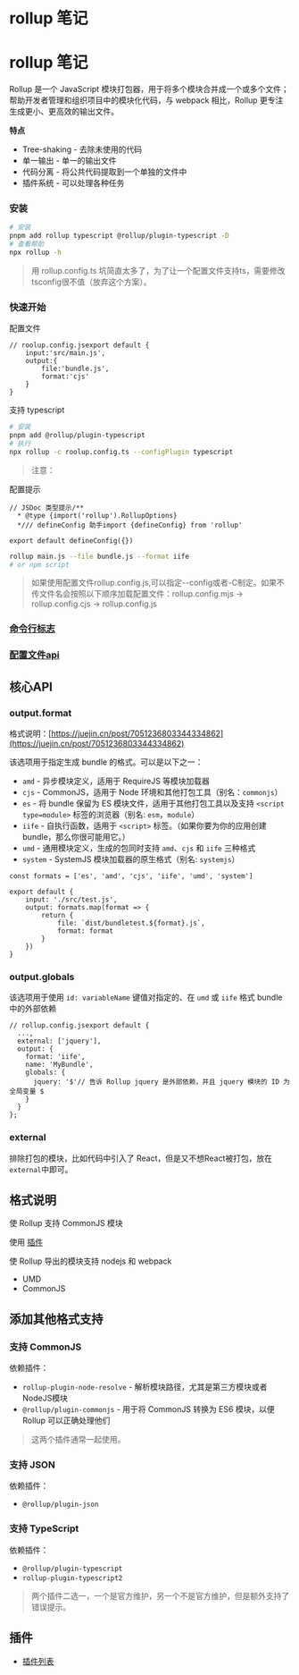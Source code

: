 # rollup 笔记

# **rollup 笔记**

Rollup 是一个 JavaScript 模块打包器，用于将多个模块合并成一个或多个文件；帮助开发者管理和组织项目中的模块化代码，与 webpack 相比，Rollup 更专注生成更小、更高效的输出文件。

**特点**

- Tree-shaking - 去除未使用的代码
- 单一输出 - 单一的输出文件
- 代码分离 - 将公共代码提取到一个单独的文件中
- 插件系统 - 可以处理各种任务

### **安装**

```bash
# 安装
pnpm add rollup typescript @rollup/plugin-typescript -D
# 查看帮助
npx rollup -h

```

> 用 rollup.config.ts 坑简直太多了，为了让一个配置文件支持ts，需要修改tsconfig很不值（放弃这个方案）。
> 

### **快速开始**

配置文件

```
// roolup.config.jsexport default {
	input:'src/main.js',
	output:{
		file:'bundle.js',
		format:'cjs'
	}
}

```

支持 typescript

```bash
# 安装
pnpm add @rollup/plugin-typescript
# 执行
npx rollup -c roolup.config.ts --configPlugin typescript

```

> 注意：
> 

配置提示

```
// JSDoc 类型提示/**
  * @type {import('rollup').RollupOptions}
  */// defineConfig 助手import {defineConfig} from 'rollup'

export default defineConfig({})

```

```bash
rollup main.js --file bundle.js --format iife
# or npm script
```

> 如果使用配置文件rollup.config.js,可以指定--config或者-C制定。如果不传文件名会按照以下顺序加载配置文件：rollup.config.mjs -> rollup.config.cjs -> rollup.config.js
> 

### [**命令行标志**](https://www.rollupjs.com/guide/command-line-reference#%E5%91%BD%E4%BB%A4%E8%A1%8C%E6%A0%87%E5%BF%97)

### [**配置文件api**](https://www.rollupjs.com/guide/javascript-api)

## **核心API**

### **output.format**

格式说明：[https://juejin.cn/post/7051236803344334862](https://juejin.cn/post/7051236803344334862)

该选项用于指定生成 bundle 的格式。可以是以下之一：

- `amd` - 异步模块定义，适用于 RequireJS 等模块加载器
- `cjs` - CommonJS，适用于 Node 环境和其他打包工具（别名：`commonjs`）
- `es` - 将 bundle 保留为 ES 模块文件，适用于其他打包工具以及支持 `<script type=module>` 标签的浏览器（别名: `esm`，`module`）
- `iife` - 自执行函数，适用于 `<script>` 标签。（如果你要为你的应用创建 bundle，那么你很可能用它。）
- `umd` - 通用模块定义，生成的包同时支持 `amd`、`cjs` 和 `iife` 三种格式
- `system` - SystemJS 模块加载器的原生格式（别名: `systemjs`）

```
const formats = ['es', 'amd', 'cjs', 'iife', 'umd', 'system']

export default {
    input: './src/test.js',
    output: formats.map(format => {
        return {
            file: `dist/bundletest.${format}.js`,
            format: format
        }
    })
}

```

### **output.globals**

该选项用于使用 `id: variableName` 键值对指定的、在 `umd` 或 `iife` 格式 bundle 中的外部依赖

```
// rollup.config.jsexport default {
  ...,
  external: ['jquery'],
  output: {
    format: 'iife',
    name: 'MyBundle',
    globals: {
      jquery: '$'// 告诉 Rollup jquery 是外部依赖，并且 jquery 模块的 ID 为全局变量 $
    }
  }
};

```

### **external**

排除打包的模块，比如代码中引入了 React，但是又不想React被打包，放在`external`中即可。

## **格式说明**

使 Rollup 支持 CommonJS 模块

使用 [插件](https://github.com/rollup/plugins/tree/master/packages/commonjs)

使 Rollup 导出的模块支持 nodejs 和 webpack

- UMD
- CommonJS

## **添加其他格式支持**

### **支持 CommonJS**

依赖插件：

- `rollup-plugin-node-resolve` - 解析模块路径，尤其是第三方模块或者NodeJS模块
- `@rollup/plugin-commonjs` - 用于将 CommonJS 转换为 ES6 模块，以便 Rollup 可以正确处理他们

> 这两个插件通常一起使用。
> 

### **支持 JSON**

依赖插件：

- `@rollup/plugin-json`

### **支持 TypeScript**

依赖插件：

- `@rollup/plugin-typescript`
- `rollup-plugin-typescript2`

> 两个插件二选一，一个是官方维护，另一个不是官方维护，但是额外支持了错误提示。
> 

## **插件**

- [插件列表](https://github.com/rollup/awesome)
